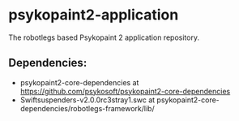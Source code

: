 psykopaint2-application
=======================

The robotlegs based Psykopaint 2 application repository.

Dependencies:
---------------
* psykopaint2-core-dependencies at https://github.com/psykosoft/psykopaint2-core-dependencies
* Swiftsuspenders-v2.0.0rc3stray1.swc at psykopaint2-core-dependencies/robotlegs-framework/lib/